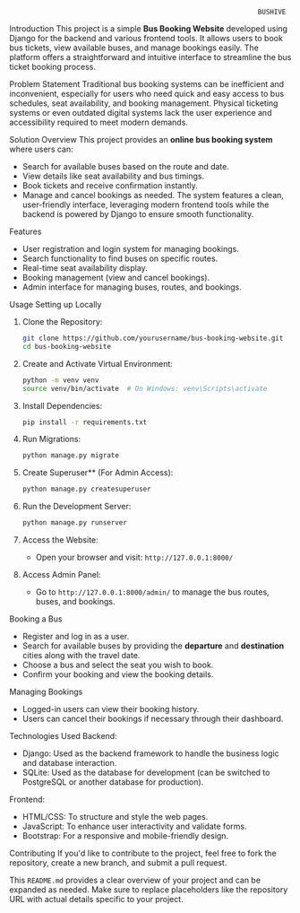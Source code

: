                                                                   BUSHIVE

Introduction
This project is a simple **Bus Booking Website** developed using Django for the backend and various frontend tools. It allows users to book bus tickets, view available buses, and manage bookings easily. The platform offers a straightforward and intuitive interface to streamline the bus ticket booking process.

 Problem Statement
Traditional bus booking systems can be inefficient and inconvenient, especially for users who need quick and easy access to bus schedules, seat availability, and booking management. Physical ticketing systems or even outdated digital systems lack the user experience and accessibility required to meet modern demands.

Solution Overview
This project provides an **online bus booking system** where users can:
- Search for available buses based on the route and date.
- View details like seat availability and bus timings.
- Book tickets and receive confirmation instantly.
- Manage and cancel bookings as needed.
The system features a clean, user-friendly interface, leveraging modern frontend tools while the backend is powered by Django to ensure smooth functionality.

 Features
- User registration and login system for managing bookings.
- Search functionality to find buses on specific routes.
- Real-time seat availability display.
- Booking management (view and cancel bookings).
- Admin interface for managing buses, routes, and bookings.

Usage
Setting up Locally
1. Clone the Repository:
   ```bash
   git clone https://github.com/yourusername/bus-booking-website.git
   cd bus-booking-website
   ```

2. Create and Activate Virtual Environment:
   ```bash
   python -m venv venv
   source venv/bin/activate  # On Windows: venv\Scripts\activate
   ```

3. Install Dependencies:
   ```bash
   pip install -r requirements.txt
   ```

4. Run Migrations:
   ```bash
   python manage.py migrate
   ```

5. Create Superuser** (For Admin Access):
   ```bash
   python manage.py createsuperuser
   ```

6. Run the Development Server:
   ```bash
   python manage.py runserver
   ```

7. Access the Website:
   - Open your browser and visit: `http://127.0.0.1:8000/`

8. Access Admin Panel:
   - Go to `http://127.0.0.1:8000/admin/` to manage the bus routes, buses, and bookings.

Booking a Bus
- Register and log in as a user.
- Search for available buses by providing the **departure** and **destination** cities along with the travel date.
- Choose a bus and select the seat you wish to book.
- Confirm your booking and view the booking details.

Managing Bookings
- Logged-in users can view their booking history.
- Users can cancel their bookings if necessary through their dashboard.

Technologies Used
Backend:
- Django: Used as the backend framework to handle the business logic and database interaction.
- SQLite: Used as the database for development (can be switched to PostgreSQL or another database for production).

Frontend:
- HTML/CSS: To structure and style the web pages.
- JavaScript: To enhance user interactivity and validate forms.
- Bootstrap: For a responsive and mobile-friendly design.

Contributing
If you'd like to contribute to the project, feel free to fork the repository, create a new branch, and submit a pull request.


This `README.md` provides a clear overview of your project and can be expanded as needed. Make sure to replace placeholders like the repository URL with actual details specific to your project.
